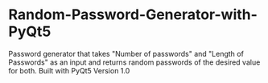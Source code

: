 # Random-Password-Generator-with-PyQt5
Password generator that takes "Number of passwords" and "Length of Passwords" as an input and returns random passwords of the desired value for both.  Built with PyQt5 Version 1.0
